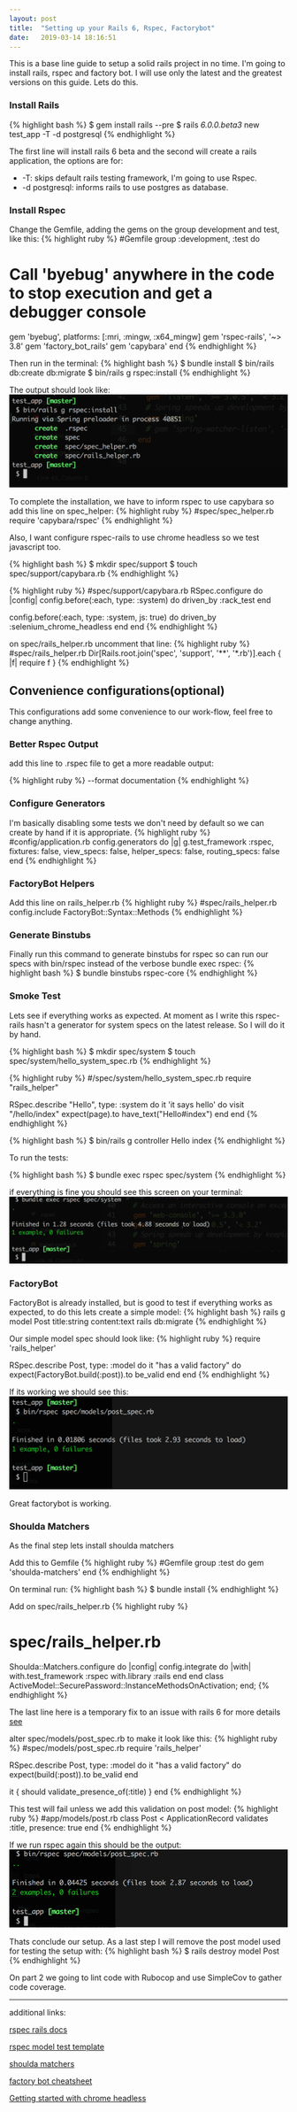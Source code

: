 ```yaml
---
layout: post
title:  "Setting up your Rails 6, Rspec, Factorybot"
date:   2019-03-14 18:16:51
---
```


This is a base line guide to setup a solid rails project in no time.
I'm going to install rails, rspec and factory bot. I will use only the latest and the greatest versions on this guide. Lets do this.

### Install Rails
{% highlight bash %}
$ gem install rails --pre
$ rails _6.0.0.beta3_ new test_app -T -d postgresql
{% endhighlight %}

The first line will install rails 6 beta and the second will create a rails application, the options are for:
 - -T: skips default rails testing framework, I'm going to use Rspec.
 - -d postgresql: informs rails to use postgres as database. 

### Install Rspec
Change the Gemfile, adding the gems on the group development and test, like this:
{% highlight ruby %}
#Gemfile
group :development, :test do
  # Call 'byebug' anywhere in the code to stop execution and get a debugger console
  gem 'byebug', platforms: [:mri, :mingw, :x64_mingw]
  gem 'rspec-rails', '~> 3.8'
  gem 'factory_bot_rails'
  gem 'capybara'
end
{% endhighlight %}

Then run in the terminal:
{% highlight bash %}
$ bundle install
$ bin/rails db:create db:migrate
$ bin/rails g rspec:install
{% endhighlight %}

The output should look like:
![rspec generator output](/assets/img/settingup-rails6-rspec/output_install_rspec.png)


To complete the installation, we have to inform rspec to use capybara so add this line on spec_helper:
{% highlight ruby %}
#spec/spec_helper.rb
require 'capybara/rspec'
{% endhighlight %}

Also, I want configure rspec-rails to use chrome headless so we test javascript too.

{% highlight bash %}
$ mkdir spec/support
$ touch spec/support/capybara.rb
{% endhighlight %}

{% highlight ruby %}
#spec/support/capybara.rb
RSpec.configure do |config|
  config.before(:each, type: :system) do
    driven_by :rack_test
  end

  config.before(:each, type: :system, js: true) do
    driven_by :selenium_chrome_headless
  end
end
{% endhighlight %}

on spec/rails_helper.rb uncomment that line:
{% highlight ruby %}
#spec/rails_helper.rb
Dir[Rails.root.join('spec', 'support', '**', '*.rb')].each { |f| require f }
{% endhighlight %}


## Convenience configurations(optional)
This configurations add some convenience to our work-flow, feel free to change anything. 

### Better Rspec Output
add this line to .rspec file to get a more readable output:

{% highlight ruby %}
--format documentation
{% endhighlight %}

### Configure Generators
I'm basically disabling some tests we don't need by default so we can create by hand if it is appropriate.
{% highlight ruby %}
#config/application.rb
config.generators do |g|
  g.test_framework :rspec,
  fixtures: false,
  view_specs: false,
  helper_specs: false,
  routing_specs: false
end
{% endhighlight %}

### FactoryBot Helpers
Add this line on rails_helper.rb
{% highlight ruby %}
#spec/rails_helper.rb
config.include FactoryBot::Syntax::Methods
{% endhighlight %}

### Generate Binstubs
Finally run this command to generate binstubs for rspec so can run our specs with bin/rspec instead of the verbose bundle exec rspec:
{% highlight bash %}
$ bundle binstubs rspec-core
{% endhighlight %}



### Smoke Test
Lets see if everything works as expected. At moment as I write this rspec-rails hasn't a generator for system specs on the latest release. So I will do it by hand.

{% highlight bash %}
$ mkdir spec/system
$ touch spec/system/hello_system_spec.rb
{% endhighlight %}

{% highlight ruby %}
#/spec/system/hello_system_spec.rb
require "rails_helper"

RSpec.describe "Hello", type: :system do
  it 'it says hello' do
    visit "/hello/index"
    expect(page).to have_text("Hello#index")
  end
end
{% endhighlight %}

{% highlight bash %}
$ bin/rails g controller Hello index
{% endhighlight %}

To run the tests:

{% highlight bash %}
$ bundle exec rspec spec/system
{% endhighlight %}

if everything is fine you should see this screen on your terminal:
![smoke test output](/assets/img/settingup-rails6-rspec/output_smoke_test.png)


### FactoryBot
FactoryBot is already installed, but is good to test if everything works as expected, to do this lets create a simple model:
{% highlight bash %}
rails g model Post title:string content:text
rails db:migrate
{% endhighlight %}

Our simple model spec should look like:
{% highlight ruby %}
require 'rails_helper'

RSpec.describe Post, type: :model do
  it "has a valid factory" do
    expect(FactoryBot.build(:post)).to be_valid
  end
end
{% endhighlight %}

If its working we should see this:
![factorybot test output](/assets/img/settingup-rails6-rspec/factory-bot-output.png)

Great factorybot is working.


### Shoulda Matchers
As the final step lets install shoulda matchers

Add this to Gemfile
{% highlight ruby %}
#Gemfile
group :test do
  gem 'shoulda-matchers'
end
{% endhighlight %}

On terminal run:
{% highlight bash %}
$ bundle install
{% endhighlight %}

Add on spec/rails_helper.rb
{% highlight ruby %}
# spec/rails_helper.rb
Shoulda::Matchers.configure do |config|
  config.integrate do |with|
    with.test_framework :rspec
    with.library :rails
  end
end
class ActiveModel::SecurePassword::InstanceMethodsOnActivation; end;
{% endhighlight %}

The last line here is a temporary fix to an issue with rails 6 for more details [see](https://github.com/thoughtbot/shoulda-matchers/issues/1167)

alter spec/models/post_spec.rb to make it look like this:
{% highlight ruby %}
#spec/models/post_spec.rb
require 'rails_helper'

RSpec.describe Post, type: :model do
  it "has a valid factory" do
    expect(build(:post)).to be_valid
  end

  it { should validate_presence_of(:title) }
end
{% endhighlight %}

This test will fail unless we add this validation on post model:
{% highlight ruby %}
#app/models/post.rb
class Post < ApplicationRecord
  validates :title, presence: true
end
{% endhighlight %}

If we run rspec again this should be the output:
![shoulda test output](/assets/img/settingup-rails6-rspec/shoulda-output.png)

Thats conclude our setup. As a last step I will remove the post model used for testing the setup with:
{% highlight bash %}
$ rails destroy model Post
{% endhighlight %}

On part 2 we going to lint code with Rubocop and use SimpleCov to gather code coverage.

----------


additional links:

[rspec rails docs](https://bit.ly/2EVeJqm)

[rspec model test template](https://gist.github.com/kyletcarlson/6234923)

[shoulda matchers](https://github.com/thoughtbot/shoulda-matchers)

[factory bot cheatsheet](https://devhints.io/factory_bot)

[Getting started with chrome headless](https://developers.google.com/web/updates/2017/04/headless-chrome)
